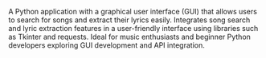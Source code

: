 A Python application with a graphical user interface (GUI) that allows users to search for songs and extract their lyrics easily. Integrates song search and lyric extraction features in a user-friendly interface using libraries such as Tkinter and requests. Ideal for music enthusiasts and beginner Python developers exploring GUI development and API integration.
